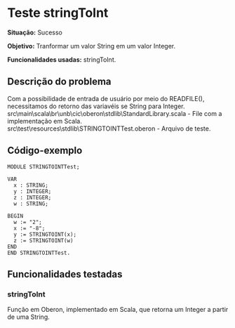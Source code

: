 # Teste stringToInt
<b>Situação:</b> Sucesso

<b>Objetivo:</b> Tranformar um valor String em um valor Integer.

<b>Funcionalidades usadas:</b> stringToInt.

## Descrição do problema

Com a possibilidade de entrada de usuário por meio do READFILE(), necessitamos do retorno das variavéis se String para Integer.
src\main\scala\br\unb\cic\oberon\stdlib\StandardLibrary.scala - File com a implementação em Scala.
src\test\resources\stdlib\STRINGTOINTTest.oberon - Arquivo de teste.

## Código-exemplo

```
MODULE STRINGTOINTTest;

VAR
  x : STRING;
  y : INTEGER;
  z : INTEGER;
  w : STRING;

BEGIN
  w := "2";
  x := "-8";
  y := STRINGTOINT(x);
  z := STRINGTOINT(w)
END
END STRINGTOINTTest.
```

## Funcionalidades testadas
### stringToInt

Função em Oberon, implementado em Scala, que retorna um Integer a partir de uma String.
